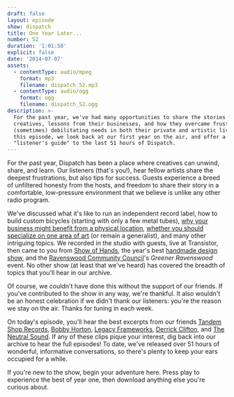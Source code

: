 ```yaml
---
draft: false
layout: episode
show: dispatch
title: One Year Later...
number: 52
duration: '1:01:58'
explicit: false
date: '2014-07-07'
assets:
  - contentType: audio/mpeg
    format: mp3
    filename: dispatch_52.mp3
  - contentType: audio/ogg
    format: ogg
    filename: dispatch_52.ogg
description: >-
  For the past year, we've had many opportunities to share the stories of
  creatives, lessons from their businesses, and how they overcame frustrating
  (sometimes) debilitating needs in both their private and artistic lives. In
  this episode, we look back at our first year on the air, and offer a
  "listener's guide" to the last 51 hours of Dispatch.
---
```

For the past year, Dispatch has been a place where creatives can unwind, share, and learn. Our listeners (that's you!), hear fellow artists share the deepest frustrations, but also tips for success. Guests experience a breed of unfiltered honesty from the hosts, and freedom to share their story in a comfortable, low-pressure environment that we believe is unlike any other radio program.

We've discussed what it's like to run an independent record label, how to build custom bicycles (starting with only a few metal tubes), [why your business might benefit from a physical location](http://nicholaswyoung.com/programs/dispatch/8), [whether you should specialize on one area of art](http://nicholaswyoung.com/programs/dispatch/1) (or remain a generalist), and many other intriguing topics. We recorded in the studio with guests, live at Transistor, then came to you from [Show of Hands](http://nicholaswyoung.com/programs/dispatch/22), the year's best [handmade design show](http://nicholaswyoung.com/programs/dispatch/23), and the [Ravenswood Community Council](http://ravenswoodchicago.org)'s *Greener Ravenswood* event. No other show (at least that we've heard) has covered the breadth of topics that you'll hear in our archive.

Of course, we couldn't have done this without the support of our friends. If you've contributed to the show in any way, we're thankful. It also wouldn't be an honest celebration if we didn't thank our listeners: you're the reason we stay on the air. Thanks for tuning in each week.

On today's episode, you'll hear the best excerpts from our friends [Tandem Shop Records](http://nicholaswyoung.com/programs/dispatch/6), [Bobby Horton](http://nicholaswyoung.com/programs/dispatch/24), [Legacy Frameworks](http://nicholaswyoung.com/programs/dispatch/25), [Derrick Clifton](http://nicholaswyoung.com/programs/dispatch/9), and [The Neutral Sound](http://nicholaswyoung.com/programs/dispatch/37). If any of these clips pique your interest, dig back into our archive to hear the full episodes! To date, we've released over 51 hours of wonderful, informative conversations, so there's plenty to keep your ears occupied for a while.

If you're new to the show, begin your adventure here. Press play to experience the best of year one, then download anything else you're curious about.